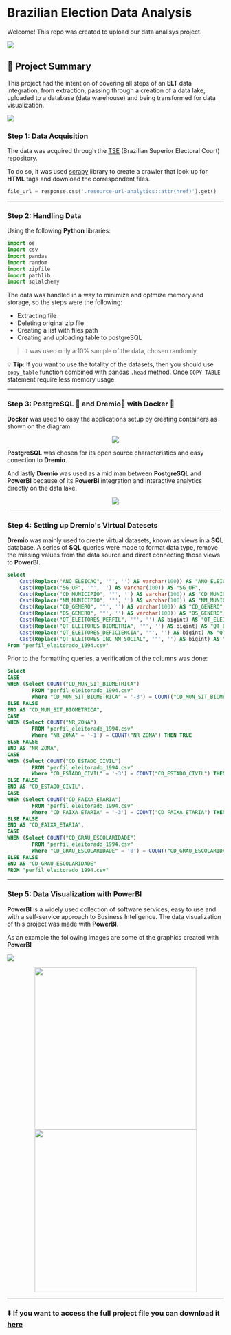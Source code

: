 # Brazilian Election Data Analysis

Welcome! This repo was created to upload our data analisys project.

![](https://i.imgur.com/f5LdxPV.gif)

## :memo: Project Summary

This project had the intention of covering all steps of an **ELT** data integration, from extraction, passing through a creation of a data lake, uploaded to a database (data warehouse) and being transformed for data visualization.

![](https://cdn.discordapp.com/attachments/392446181588074501/938933559081717761/unknown.png)
### Step 1: Data Acquisition

The data was acquired through the [TSE](https://dadosabertos.tse.jus.br/) (Brazilian Superior Electoral Court) repository.

To do so, it was used [scrapy](https://scrapy.org/) library to create a crawler that look up for **HTML** tags and download the correspondent files.
``` Python
file_url = response.css('.resource-url-analytics::attr(href)').get()
```

---

### Step 2: Handling Data

Using the following **Python** libraries:

``` Python
import os
import csv 
import pandas
import random
import zipfile
import pathlib
import sqlalchemy
```
The data was handled in a way to minimize and optmize memory and storage, so the steps were the following:
- Extracting file
- Deleting original zip file
- Creating a list with files path 
- Creating and uploading table to postgreSQL
> It was used only a 10% sample of the data, chosen randomly.

:bulb: **Tip:** If you want to use the totality of the datasets, then you should use `copy_table` function combined with pandas `.head` method. Once `COPY TABLE` statement require less memory usage. 

---

### Step 3: PostgreSQL :elephant: and Dremio:dolphin:  with Docker :whale: 
 
 **Docker** was used to easy the applications setup by creating containers as shown on the diagram:
 <p align="center">
  <img src="https://i.imgur.com/P9MFEG9.png" />
</p>


 
 **PostgreSQL** was chosen for its open source characteristics and easy conection to **Dremio**.
 
 

 And lastly **Dremio** was used as a mid man between **PostgreSQL** and **PowerBI** because of its **PowerBI** integration and interactive analytics directly on the data lake.
 <p align="center">
  <img src="https://cdn.discordapp.com/attachments/392446181588074501/938922380280070154/unknown.png" />
</p>
 
 
---

### Step 4: Setting up Dremio's Virtual Datesets
**Dremio** was mainly used to create virtual datasets, known as views in a **SQL** database. A series of **SQL** queries were made to format data type, remove the missing values from the data source and direct connecting those views to **PowerBI**.
```sql
Select 
    Cast(Replace("ANO_ELEICAO", '"', '') AS varchar(100)) AS "ANO_ELEICAO",
    Cast(Replace("SG_UF", '"', '') AS varchar(100)) AS "SG_UF",
    Cast(Replace("CD_MUNICIPIO", '"', '') AS varchar(100)) AS "CD_MUNICIPIO",
    Cast(Replace("NM_MUNICIPIO", '"', '') AS varchar(100)) AS "NM_MUNICIPIO",
    Cast(Replace("CD_GENERO", '"', '') AS varchar(100)) AS "CD_GENERO",
    Cast(Replace("DS_GENERO", '"', '') AS varchar(100)) AS "DS_GENERO",
    Cast(Replace("QT_ELEITORES_PERFIL", '"', '') AS bigint) AS "QT_ELEITORES_PERFIL",
    Cast(Replace("QT_ELEITORES_BIOMETRIA", '"', '') AS bigint) AS "QT_ELEITORES_BIOMETRIA",
    Cast(Replace("QT_ELEITORES_DEFICIENCIA", '"', '') AS bigint) AS "QT_ELEITORES_DEFICIENCIA",
    Cast(Replace("QT_ELEITORES_INC_NM_SOCIAL", '"', '') AS bigint) AS "QT_ELEITORES_INC_NM_SOCIAL"
From "perfil_eleitorado_1994.csv"
```
Prior to the formatting queries, a verification of the columns was done:

```sql
Select 
CASE 
WHEN (Select COUNT("CD_MUN_SIT_BIOMETRICA") 
        FROM "perfil_eleitorado_1994.csv"
        Where "CD_MUN_SIT_BIOMETRICA" = '-3') = COUNT("CD_MUN_SIT_BIOMETRICA") THEN TRUE
ELSE FALSE
END AS "CD_MUN_SIT_BIOMETRICA", 
CASE
WHEN (Select COUNT("NR_ZONA") 
        FROM "perfil_eleitorado_1994.csv"
        Where "NR_ZONA" = '-1') = COUNT("NR_ZONA") THEN TRUE
ELSE FALSE
END AS "NR_ZONA",
CASE
WHEN (Select COUNT("CD_ESTADO_CIVIL") 
        FROM "perfil_eleitorado_1994.csv"
        Where "CD_ESTADO_CIVIL" = '-3') = COUNT("CD_ESTADO_CIVIL") THEN TRUE
ELSE FALSE
END AS "CD_ESTADO_CIVIL",
CASE
WHEN (Select COUNT("CD_FAIXA_ETARIA") 
        FROM "perfil_eleitorado_1994.csv"
        Where "CD_FAIXA_ETARIA" = '-3') = COUNT("CD_FAIXA_ETARIA") THEN TRUE 
ELSE FALSE
END AS "CD_FAIXA_ETARIA",
CASE
WHEN (Select COUNT("CD_GRAU_ESCOLARIDADE") 
        FROM "perfil_eleitorado_1994.csv"
        Where "CD_GRAU_ESCOLARIDADE" = '0') = COUNT("CD_GRAU_ESCOLARIDADE") THEN TRUE
ELSE FALSE 
END AS "CD_GRAU_ESCOLARIDADE"
FROM "perfil_eleitorado_1994.csv"
```
---

### Step 5: Data Visualization with PowerBI

**PowerBI** is a widely used collection of software services, easy to use and with a self-service approach to Business Inteligence. 
The data visualization of this project was made with **PowerBI**. 

As an example the following images are some of the graphics created with **PowerBI**

![](https://cdn.discordapp.com/attachments/392446181588074501/938924658307248139/unknown.png)

<p align="center">
<img src="https://cdn.discordapp.com/attachments/392446181588074501/938932692853067796/unknown.png" width="376"/> <img src="https://cdn.discordapp.com/attachments/392446181588074501/938932132275970128/unknown.png" width="377"/> 

---

### :arrow_down:  If you want to access the full project file you can download it [here](https://drive.google.com/drive/folders/1CcHrlOj5TVn5fHvQXzWT9zUapLhuVTeQ?usp=sharing)
